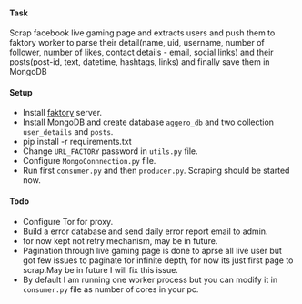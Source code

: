 #### Task

Scrap facebook live gaming page and extracts users and push them to faktory worker to parse their 
detail(name, uid, username, number of follower, number of likes, contact details - email, social links) 
and their posts(post-id, text, datetime, hashtags, links) and finally save them in MongoDB

#### Setup

* Install [faktory](https://github.com/contribsys/faktory) server.
* Install MongoDB and create database `aggero_db` and two collection `user_details` and `posts`.
* pip install -r requirements.txt
* Change `URL_FACTORY` password in `utils.py` file.
* Configure `MongoConnnection.py` file.
* Run first `consumer.py` and then `producer.py`. Scraping should be started now.

#### Todo 
* Configure Tor for proxy.
* Build a error database and send daily error report email to admin.
* for now kept not retry mechanism, may be in future.
* Pagination through live gaming page is done to aprse all live user 
but got few issues to paginate for infinite depth, for now its just first page to scrap.May be in future I will fix this issue.
* By default I am running one worker process but you can modify it in `consumer.py` file as number of cores in your pc.


